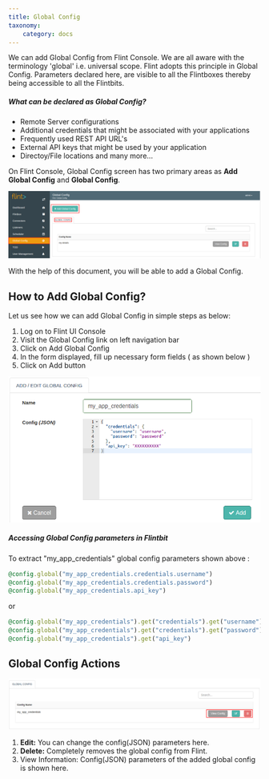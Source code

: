 ```yaml
---
title: Global Config
taxonomy:
    category: docs
---
```

We can add Global Config from Flint Console.
We are all aware with the terminology 'global' i.e. universal scope. Flint adopts this principle in Global Config. Parameters declared here, are visible to all the Flintboxes thereby being accessible to all the Flintbits.

##### What can be declared as Global Config?

+ Remote Server configurations
+ Additional credentials that might be associated with your applications
+ Frequently used REST API URL's
+ External API keys that might be used by your application
+ Directoy/File locations and many more...

On Flint Console, Global Config screen has two primary areas as **Add Global Config** and **Global Config**.

![global_config_console](global-config-console.png)

With the help of this document, you will be able to add a Global Config.

## How to Add Global Config?

Let us see how we can add Global Config in simple steps as below:

1. Log on to Flint UI Console
2. Visit the Global Config link on left navigation bar
3. Click on Add Global Config
4. In the form displayed, fill up necessary form fields ( as shown below )
5. Click on Add button

![add_global_config](add-global-config.png)

##### Accessing Global Config parameters in Flintbit

To extract "my_app_credentials" global config parameters shown above :

``` ruby 
@config.global("my_app_credentials.credentials.username")                          #username
@config.global("my_app_credentials.credentials.password")                          #password
@config.global("my_app_credentials.api_key")                                       #api-key
```
or

``` ruby 
@config.global("my_app_credentials").get("credentials").get("username")            #username
@config.global("my_app_credentials").get("credentials").get("password")            #password
@config.global("my_app_credentials").get("api_key")                                #api-key      
```

## Global Config Actions

![global_config_actions](global-config-actions.png)

1. **Edit:** You can change the config(JSON) parameters here.
2. **Delete:** Completely removes the global config from Flint.
3. View Information: Config(JSON) parameters of the added global config is shown here.